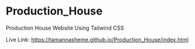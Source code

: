 # Production_House
Production House Website Using Tailwind CSS

Live Link: https://tamannasheme.github.io/Production_House/index.html
